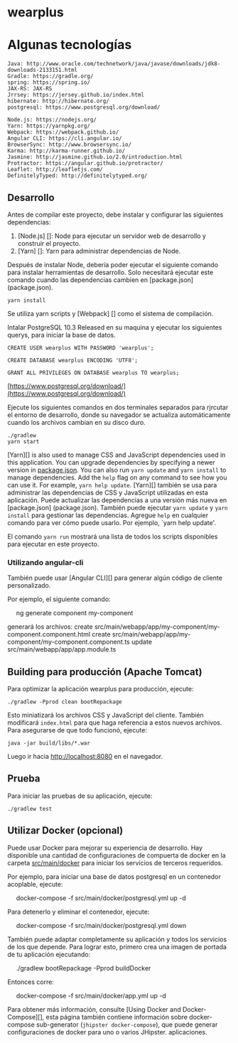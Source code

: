 # wearplus


# Algunas tecnologías

    Java: http://www.oracle.com/technetwork/java/javase/downloads/jdk8-downloads-2133151.html
    Gradle: https://gradle.org/
    spring: https://spring.io/
    JAX-RS: JAX-RS
    Jrrsey: https://jersey.github.io/index.html
    hibernate: http://hibernate.org/
    postgresql: https://www.postgresql.org/download/

    Node.js: https://nodejs.org/
    Yarn: https://yarnpkg.org/
    Webpack: https://webpack.github.io/
    Angular CLI: https://cli.angular.io/
    BrowserSync: http://www.browsersync.io/
    Karma: http://karma-runner.github.io/
    Jasmine: http://jasmine.github.io/2.0/introduction.html
    Protractor: https://angular.github.io/protractor/
    Leaflet: http://leafletjs.com/
    DefinitelyTyped: http://definitelytyped.org/
    
## Desarrollo

Antes de compilar este proyecto, debe instalar y configurar las siguientes dependencias:

1. [Node.js] []: Node para ejecutar un servidor web de desarrollo y construir el proyecto.
2. [Yarn] []: Yarn para administrar dependencias de Node.

Después de instalar Node, debería poder ejecutar el siguiente comando para instalar herramientas de desarrollo.
Solo necesitará ejecutar este comando cuando las dependencias cambien en [package.json] (package.json).

    yarn install

Se utiliza yarn scripts y [Webpack] [] como el sistema de compilación.

Intalar PostgreSQL 10.3 Released en su maquina y ejecutar los siguientes querys, para iniciar la base de datos.

```
CREATE USER wearplus WITH PASSWORD 'wearplus';

CREATE DATABASE wearplus ENCODING 'UTF8';

GRANT ALL PRIVILEGES ON DATABASE wearplus TO wearplus;
```

[https://www.postgresql.org/download/](https://www.postgresql.org/download/)

Ejecute los siguientes comandos en dos terminales separados para rjrcutar el entorno de desarrollo, donde su navegador
se actualiza automáticamente cuando los archivos cambian en su disco duro.

    ./gradlew
    yarn start

[Yarn][] is also used to manage CSS and JavaScript dependencies used in this application. You can upgrade dependencies by
specifying a newer version in [package.json](package.json). You can also run `yarn update` and `yarn install` to manage dependencies.
Add the `help` flag on any command to see how you can use it. For example, `yarn help update`.
[Yarn][] también se usa para administrar las dependencias de CSS y JavaScript utilizadas en esta aplicación. Puede actualizar las dependencias a una versión más nueva en [package.json] (package.json). También puede ejecutar `yarn update` y `yarn install` para gestionar las dependencias.
Agregue `help` en cualquier comando para ver cómo puede usarlo. Por ejemplo, `yarn help update'.

El comando `yarn run` mostrará una lista de todos los scripts disponibles para ejecutar en este proyecto.

### Utilizando angular-cli

También puede usar [Angular CLI][] para generar algún código de cliente personalizado.

Por ejemplo, el siguiente comando:

     ng generate component my-component

generará los archivos:
    create src/main/webapp/app/my-component/my-component.component.html
    create src/main/webapp/app/my-component/my-component.component.ts
    update src/main/webapp/app/app.module.ts


## Building para producción (Apache Tomcat)

Para optimizar la aplicación wearplus para producción, ejecute:

    ./gradlew -Pprod clean bootRepackage

Esto miniatizará los archivos CSS y JavaScript del cliente. También modificará `index.html` para que haga referencia a estos nuevos archivos. Para asegurarse de que todo funcionó, ejecute:

    java -jar build/libs/*.war

Luego ir hacia [http://localhost:8080](http://localhost:8080) en el navegador.

## Prueba

Para iniciar las pruebas de su aplicación, ejecute:

    ./gradlew test

## Utilizar Docker (opcional)

Puede usar Docker para mejorar su experiencia de desarrollo. Hay disponible una cantidad de configuraciones de compuerta de docker en la carpeta [src/main/docker](src/main/docker) para iniciar los servicios de terceros requeridos.

Por ejemplo, para iniciar una base de datos postgresql en un contenedor acoplable, ejecute:

     docker-compose -f src/main/docker/postgresql.yml up -d

Para detenerlo y eliminar el contenedor, ejecute:

     docker-compose -f src/main/docker/postgresql.yml down

También puede adaptar completamente su aplicación y todos los servicios de los que depende.
Para lograr esto, primero crea una imagen de portada de tu aplicación ejecutando:

     ./gradlew bootRepackage -Pprod buildDocker

Entonces corre:

      docker-compose -f src/main/docker/app.yml up -d

Para obtener más información, consulte [Using Docker and Docker-Compose][], esta página también contiene información sobre docker-compose sub-generator (`jhipster docker-compose`), que puede generar configuraciones de docker para uno o varios JHipster. aplicaciones.

